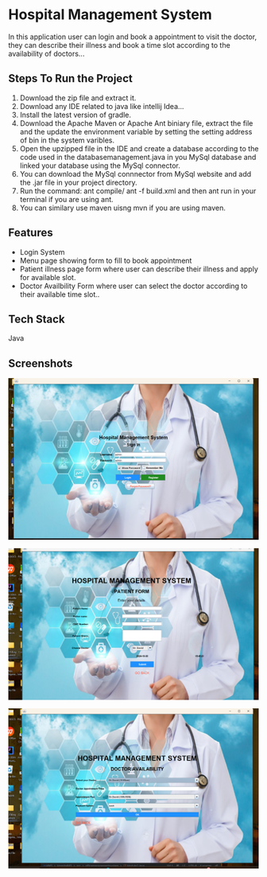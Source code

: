 
# Hospital Management System

In this application user can login and book a appointment to visit the doctor, they can describe their illness and book a time slot according to the availability of doctors...




## Steps To Run the Project
1. Download the zip file and extract it.
2. Download any IDE related to java like intellij Idea...
3. Install the latest version of gradle.
4. Download the Apache Maven or Apache Ant biniary file, extract the file and the update the environment variable by setting the setting address of bin in the system varibles.
5. Open the upzipped file in the IDE and create a database according to the code used in the databasemanagement.java in you MySql database and linked your database using the MySql connector.
6. You can download the MySql connnector from MySql website and add the .jar file in your project directory.
7. Run the command: ant compile/ ant -f build.xml and then ant run in your terminal if you are using ant.
8. You can similary use maven uisng mvn if you are using maven.


## Features

- Login System
- Menu page showing form to fill to book appointment
- Patient illness page form where user can describe their illness and apply for available slot.
- Doctor Availbility Form where user can select the doctor according to their available time slot..


## Tech Stack

Java


## Screenshots

![App Screenshot](https://github.com/allu0786ansari/HMS/blob/main/Screenshot/Screenshot%202024-10-30%20154453.png?raw=true)

![App Screenshot](https://github.com/allu0786ansari/HMS/blob/main/Screenshot/Screenshot%202024-10-30%20154525.png?raw=true)

![App Screenshot](https://github.com/allu0786ansari/HMS/blob/main/Screenshot/Screenshot%202024-10-30%20154543.png?raw=true)
